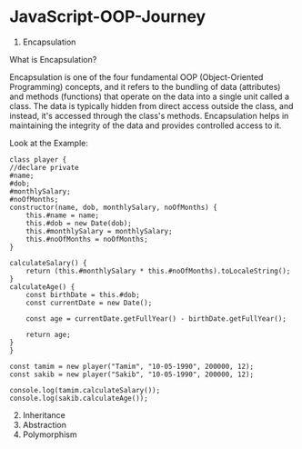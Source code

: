 # JavaScript-OOP-Journey

1.  Encapsulation

What is Encapsulation?

Encapsulation is one of the four fundamental OOP (Object-Oriented Programming) concepts, and it refers to the bundling of data (attributes) and methods (functions) that operate on the data into a single unit called a class. The data is typically hidden from direct access outside the class, and instead, it's accessed through the class's methods. Encapsulation helps in maintaining the integrity of the data and provides controlled access to it.

Look at the Example:

    class player {
    //declare private
    #name;
    #dob;
    #monthlySalary;
    #noOfMonths;
    constructor(name, dob, monthlySalary, noOfMonths) {
        this.#name = name;
        this.#dob = new Date(dob);
        this.#monthlySalary = monthlySalary;
        this.#noOfMonths = noOfMonths;
    }

    calculateSalary() {
        return (this.#monthlySalary * this.#noOfMonths).toLocaleString();
    }
    calculateAge() {
        const birthDate = this.#dob;
        const currentDate = new Date();

        const age = currentDate.getFullYear() - birthDate.getFullYear();

        return age;
    }
    }

    const tamim = new player("Tamim", "10-05-1990", 200000, 12);
    const sakib = new player("Sakib", "10-05-1990", 200000, 12);

    console.log(tamim.calculateSalary());
    console.log(sakib.calculateAge());

2.  Inheritance
3.  Abstraction
4.  Polymorphism
